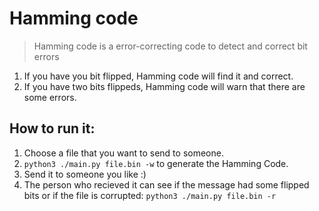 # Hamming code

> Hamming code is a error-correcting code to detect and correct bit errors

1. If you have you bit flipped, Hamming code will find it and correct.
2. If you have two bits flippeds, Hamming code will warn that there are some errors.

## How to run it:
1. Choose a file that you want to send to someone.
2. ```python3 ./main.py file.bin -w``` to generate the Hamming Code.
3. Send it to someone you like :)
4. The person who recieved it can see if the message had some flipped bits or if the file is corrupted: ```python3 ./main.py file.bin -r```